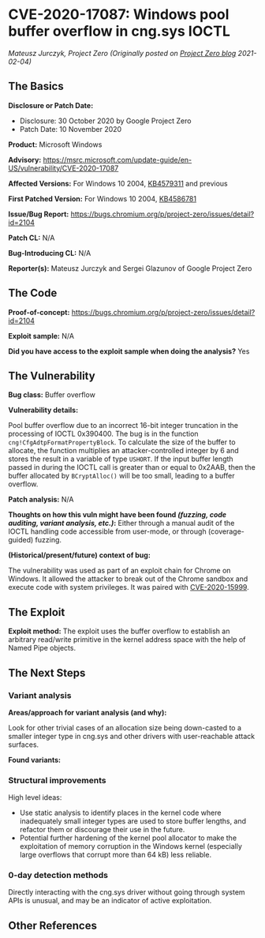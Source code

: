 # CVE-2020-17087: Windows pool buffer overflow in cng.sys IOCTL
*Mateusz Jurczyk, Project Zero (Originally posted on [Project Zero blog](https://googleprojectzero.blogspot.com/p/rca.html) 2021-02-04)*

## The Basics

**Disclosure or Patch Date:** 

* Disclosure: 30 October 2020 by Google Project Zero
* Patch Date: 10 November 2020

**Product:** Microsoft Windows

**Advisory:** https://msrc.microsoft.com/update-guide/en-US/vulnerability/CVE-2020-17087 

**Affected Versions:** For Windows 10 2004, [KB4579311](https://support.microsoft.com/en-us/help/4579311) and previous

**First Patched Version:** For Windows 10 2004, [KB4586781](https://support.microsoft.com/en-us/help/4586781/windows-10-update-kb4586781)

**Issue/Bug Report:** https://bugs.chromium.org/p/project-zero/issues/detail?id=2104 

**Patch CL:** N/A

**Bug-Introducing CL:** N/A

**Reporter(s):** Mateusz Jurczyk and Sergei Glazunov of Google Project Zero

## The Code

**Proof-of-concept:** https://bugs.chromium.org/p/project-zero/issues/detail?id=2104 

**Exploit sample:** N/A

**Did you have access to the exploit sample when doing the analysis?** Yes

## The Vulnerability

**Bug class:** Buffer overflow

**Vulnerability details:** 

Pool buffer overflow due to an incorrect 16-bit integer truncation in the processing of IOCTL 0x390400. The bug is in the function `cng!CfgAdtpFormatPropertyBlock`. To calculate the size of the buffer to allocate, the function multiplies an attacker-controlled integer by 6 and stores the result in a variable of type `USHORT`. If the input buffer length passed in during the IOCTL call is greater than or equal to 0x2AAB, then the buffer allocated by `BCryptAlloc()` will be too small, leading to a buffer overflow.

**Patch analysis:** N/A

**Thoughts on how this vuln might have been found _(fuzzing, code auditing, variant analysis, etc.)_:** Either through a manual audit of the IOCTL handling code accessible from user-mode, or through (coverage-guided) fuzzing.

**(Historical/present/future) context of bug:** 

The vulnerability was used as part of an exploit chain for Chrome on Windows. It allowed the attacker to break out of the Chrome sandbox and execute code with system privileges. It was paired with [CVE-2020-15999](CVE-2020-15999.md).

## The Exploit

**Exploit method:** The exploit uses the buffer overflow to establish an arbitrary read/write primitive in the kernel address space with the help of Named Pipe objects.

## The Next Steps

### Variant analysis

**Areas/approach for variant analysis (and why):**

Look for other trivial cases of an allocation size being down-casted to a smaller integer type in cng.sys and other drivers with user-reachable attack surfaces.

**Found variants:**

### Structural improvements

High level ideas:

* Use static analysis to identify places in the kernel code where inadequately small integer types are used to store buffer lengths, and refactor them or discourage their use in the future.
* Potential further hardening of the kernel pool allocator to make the exploitation of memory corruption in the Windows kernel (especially large overflows that corrupt more than 64 kB) less reliable.

### 0-day detection methods

Directly interacting with the cng.sys driver without going through system APIs is unusual, and may be an indicator of active exploitation.

## Other References 
